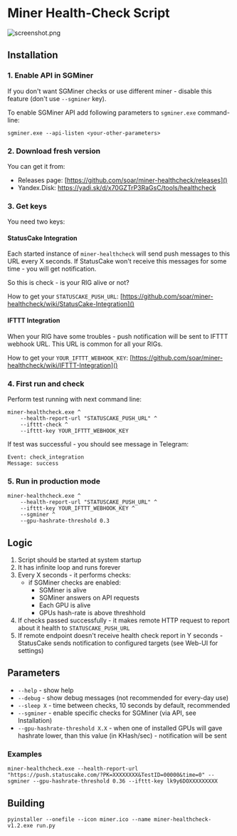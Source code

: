 # Miner Health-Check Script

![screenshot.png](https://github.com/soar/miner-healthcheck/wiki/images/screenshot.png)

## Installation

### 1. Enable API in SGMiner

If you don't want SGMiner checks or use different miner - disable this feature (don't use `--sgminer` key).

To enable SGMiner API add following parameters to `sgminer.exe` command-line:

```
sgminer.exe --api-listen <your-other-parameters>
```

### 2. Download fresh version

You can get it from:
* Releases page: [https://github.com/soar/miner-healthcheck/releases]()
* Yandex.Disk: https://yadi.sk/d/x70GZTrP3RaGsC/tools/healthcheck

### 3. Get keys

You need two keys:

#### StatusCake Integration

Each started instance of `miner-healthcheck` will send push messages to this URL every X seconds. If StatusCake won't receive this messages for some time - you will get notification.

So this is check - is your RIG alive or not?

How to get your `STATUSCAKE_PUSH_URL`: [https://github.com/soar/miner-healthcheck/wiki/StatusCake-Integration]()

#### IFTTT Integration

When your RIG have some troubles - push notification will be sent to IFTTT webhook URL. This URL is common for all your RIGs.

How to get your `YOUR_IFTTT_WEBHOOK_KEY`: [https://github.com/soar/miner-healthcheck/wiki/IFTTT-Integration]()

### 4. First run and check

Perform test running with next command line:

```
miner-healthcheck.exe ^
    --health-report-url "STATUSCAKE_PUSH_URL" ^
    --ifttt-check ^
    --ifttt-key YOUR_IFTTT_WEBHOOK_KEY
```

If test was successful - you should see message in Telegram:

```
Event: check_integration
Message: success
```

### 5. Run in production mode

```
miner-healthcheck.exe ^
    --health-report-url "STATUSCAKE_PUSH_URL" ^
    --ifttt-key YOUR_IFTTT_WEBHOOK_KEY ^
    --sgminer ^
    --gpu-hashrate-threshold 0.3 
```

## Logic

1. Script should be started at system startup
2. It has infinite loop and runs forever
3. Every X seconds - it performs checks:
    - if SGMiner checks are enabled:
        - SGMiner is alive
        - SGMiner answers on API requests
        - Each GPU is alive
        - GPUs hash-rate is above threshhold
4. If checks passed successfully - it makes remote HTTP request to report about it health to `STATUSCAKE_PUSH_URL`
5. If remote endpoint doesn't receive health check report in Y seconds - StatusCake sends notification to configured targets (see Web-UI for settings)
	
## Parameters

- `--help` - show help
- `--debug` - show debug messages (not recommended for every-day use)
- `--sleep X` - time between checks, 10 seconds by default, recommended
- `--sgminer` - enable specific checks for SGMiner (via API, see Installation)
- `--gpu-hashrate-threshold X.X` - when one of installed GPUs will gave hashrate lower, than this value (in KHash/sec) - notification will be sent

### Examples

```
miner-healthcheck.exe --health-report-url "https://push.statuscake.com/?PK=XXXXXXXX&TestID=00000&time=0" --sgminer --gpu-hashrate-threshold 0.36 --ifttt-key lk9y6DOXXXXXXXXX
```

## Building

```
pyinstaller --onefile --icon miner.ico --name miner-healthcheck-v1.2.exe run.py
```	
